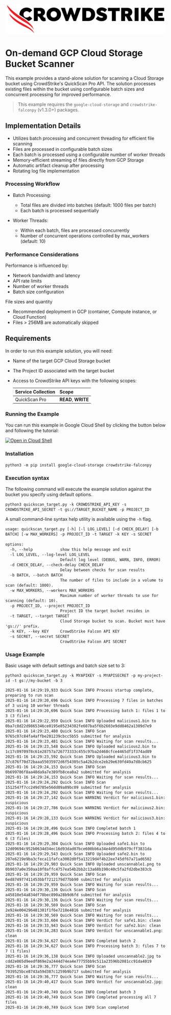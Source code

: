 <p align="center">
   <img src="https://raw.githubusercontent.com/CrowdStrike/falconpy/main/docs/asset/cs-logo.png" alt="CrowdStrike logo" width="500"/>
</p>

# On-demand GCP Cloud Storage Bucket Scanner

This example provides a stand-alone solution for scanning a Cloud Storage bucket using CrowdStrike's QuickScan Pro API. The solution processes existing files within the bucket using configurable batch sizes and concurrent processing for improved performance.

> This example requires the `google-cloud-storage` and `crowdstrike-falconpy` (v1.3.0+) packages.

## Implementation Details

- Utilizes batch processing and concurrent threading for efficient file scanning
- Files are processed in configurable batch sizes
- Each batch is processed using a configurable number of worker threads
- Memory-efficient streaming of files directly from GCP Storage
- Automatic artifact cleanup after processing
- Rotating log file implementation

### Processing Workflow

- Batch Processing:
  - Total files are divided into batches (default: 1000 files per batch)
  - Each batch is processed sequentially

- Worker Threads:
  - Within each batch, files are processed concurrently
  - Number of concurrent operations controlled by max_workers (default: 10)

### Performance Considerations

Performance is influenced by:

- Network bandwidth and latency
- API rate limits
- Number of worker threads
- Batch size configuration

File sizes and quantity

- Recommended deployment in GCP (container, Compute instance, or Cloud Function)
- Files > 256MB are automatically skipped

## Requirements

In order to run this example solution, you will need:

- Name of the target GCP Cloud Storage bucket
- The Project ID associated with the target bucket
- Access to CrowdStrike API keys with the following scopes:

    | Service Collection | Scope               |
    | :----------------- | :------------------ |
    | QuickScan Pro      | __READ__, __WRITE__ |

### Running the Example

You can run this example in Google Cloud Shell by clicking the button below and following the tutorial:

[![Open in Cloud Shell](https://gstatic.com/cloudssh/images/open-btn.svg)](https://shell.cloud.google.com/cloudshell/editor?cloudshell_git_repo=https%3A%2F%2Fgithub.com%2FCrowdStrike%2Fcloud-storage-protection&cloudshell_workspace=GCP&cloudshell_tutorial=on-demand%2Ftutorial.md)

### Installation

```shell
python3 -m pip install google-cloud-storage crowdstrike-falconpy
```

### Execution syntax

The following command will execute the example solution against the bucket you specify using default options.

```shell
python3 quickscan_target.py -k CROWDSTRIKE_API_KEY -s CROWDSTRIKE_API_SECRET -t gs://TARGET_BUCKET_NAME -p PROJECT_ID
```

A small command-line syntax help utility is available using the `-h` flag.

```shell
usage: quickscan_target.py [-h] [-l LOG_LEVEL] [-d CHECK_DELAY] [-b BATCH] [-w MAX_WORKERS] -p PROJECT_ID -t TARGET -k KEY -s SECRET

options:
  -h, --help            show this help message and exit
  -l LOG_LEVEL, --log-level LOG_LEVEL
                        Default log level (DEBUG, WARN, INFO, ERROR)
  -d CHECK_DELAY, --check-delay CHECK_DELAY
                        Delay between checks for scan results
  -b BATCH, --batch BATCH
                        The number of files to include in a volume to scan (default: 1000).
  -w MAX_WORKERS, --workers MAX_WORKERS
                        Maximum number of worker threads to use for scanning (default: 10).
  -p PROJECT_ID, --project PROJECT_ID
                        Project ID the target bucket resides in
  -t TARGET, --target TARGET
                        Cloud Storage bucket to scan. Bucket must have 'gs://' prefix.
  -k KEY, --key KEY     CrowdStrike Falcon API KEY
  -s SECRET, --secret SECRET
                        CrowdStrike Falcon API SECRET
```

### Usage Example

Basic usage with default settings and batch size set to 3:

```shell
python3 quickscan_target.py -k MYAPIKEY -s MYAPISECRET -p my-project-id -t gs://my-bucket -b 3
```

```terminal
2025-01-16 14:29:19,933 Quick Scan INFO Process startup complete, preparing to run scan
2025-01-16 14:29:20,696 Quick Scan INFO Processing 7 files in batches of 3 using 10 worker threads
2025-01-16 14:29:20,696 Quick Scan INFO Processing batch 1: files 1 to 3 (3 files)
2025-01-16 14:29:22,959 Quick Scan INFO Uploaded malicious1.bin to 0ba7c8d22d9865346ce0195e85234382fe607ba5f6b2603e9dd8462a1309d7e9
2025-01-16 14:29:23,480 Quick Scan INFO Scan 9765c07c84fa4affbe201239cbcc5b55 submitted for analysis
2025-01-16 14:29:23,481 Quick Scan INFO Waiting for scan results...
2025-01-16 14:29:23,548 Quick Scan INFO Uploaded malicious2.bin to 1c17c0970978c61e28757a726773333c455c97ba2d468cfce4465df1f374ad89
2025-01-16 14:29:23,592 Quick Scan INFO Uploaded malicious3.bin to 37c876f70d72baaa55035972d6f54305c5a42b2dce2eb29e639fd49a7d8cb625
2025-01-16 14:29:24,153 Quick Scan INFO Scan 0b699786f8aa48da9a7e389fb8cea0a2 submitted for analysis
2025-01-16 14:29:24,153 Quick Scan INFO Waiting for scan results...
2025-01-16 14:29:24,292 Quick Scan INFO Scan 1512547f7cc249d785e56dd09a89bc09 submitted for analysis
2025-01-16 14:29:24,292 Quick Scan INFO Waiting for scan results...
2025-01-16 14:29:27,142 Quick Scan WARNING Verdict for malicious1.bin: suspicious
2025-01-16 14:29:27,786 Quick Scan WARNING Verdict for malicious2.bin: suspicious
2025-01-16 14:29:28,133 Quick Scan WARNING Verdict for malicious3.bin: suspicious
2025-01-16 14:29:28,496 Quick Scan INFO Completed batch 1
2025-01-16 14:29:28,496 Quick Scan INFO Processing batch 2: files 4 to 6 (3 files)
2025-01-16 14:29:29,304 Quick Scan INFO Uploaded safe1.bin to 12d09694c952b0634d34ec16d93dad07bce600bb6a34e4d95ddb979cff3831da
2025-01-16 14:29:29,543 Quick Scan INFO Uploaded safe2.bin to 207e6219e9ba3cfeca11fafca3002d0f5a13219d4f4b22ee745df67a71ad6502
2025-01-16 14:29:29,903 Quick Scan INFO Uploaded unscannable1.png to 0b9037a0e350aa10f8affc4757ea54b2bb2c13a68b190c40c5fa2fd2dbe383cb
2025-01-16 14:29:29,959 Quick Scan INFO Scan 6ed874977411453bbf7212179d77bb90 submitted for analysis
2025-01-16 14:29:29,959 Quick Scan INFO Waiting for scan results...
2025-01-16 14:29:30,136 Quick Scan INFO Scan a45810e54a834df78bec890a28b9d6fd submitted for analysis
2025-01-16 14:29:30,136 Quick Scan INFO Waiting for scan results...
2025-01-16 14:29:30,569 Quick Scan INFO Scan 2e924e004296481381f1f6e7218e4816 submitted for analysis
2025-01-16 14:29:30,569 Quick Scan INFO Waiting for scan results...
2025-01-16 14:29:33,604 Quick Scan INFO Verdict for safe1.bin: clean
2025-01-16 14:29:33,943 Quick Scan INFO Verdict for safe2.bin: clean
2025-01-16 14:29:34,283 Quick Scan INFO Verdict for unscannable1.png: clean
2025-01-16 14:29:34,627 Quick Scan INFO Completed batch 2
2025-01-16 14:29:34,627 Quick Scan INFO Processing batch 3: files 7 to 7 (1 files)
2025-01-16 14:29:36,138 Quick Scan INFO Uploaded unscannable2.jpg to cdd2e065d9eedf869e2a2444d74ea4e77755bb9c511a23596b2081cc91da4019
2025-01-16 14:29:36,777 Quick Scan INFO Scan 7039525bce8743a59d387c1259b9b717 submitted for analysis
2025-01-16 14:29:36,777 Quick Scan INFO Waiting for scan results...
2025-01-16 14:29:40,417 Quick Scan INFO Verdict for unscannable2.jpg: clean
2025-01-16 14:29:40,749 Quick Scan INFO Completed batch 3
2025-01-16 14:29:40,749 Quick Scan INFO Completed processing all 7 files
2025-01-16 14:29:40,749 Quick Scan INFO Scan completed
```
